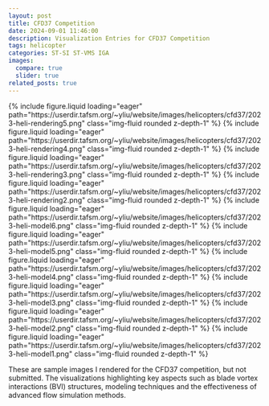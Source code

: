 ```yaml
---
layout: post
title: CFD37 Competition
date: 2024-09-01 11:46:00
description: Visualization Entries for CFD37 Competition
tags: helicopter
categories: ST-SI ST-VMS IGA
images:
  compare: true
  slider: true
related_posts: true
---
```


<swiper-container keyboard="true" navigation="true" pagination="true" pagination-clickable="true" pagination-dynamic-bullets="true" rewind="true">
  <swiper-slide>{% include figure.liquid loading="eager" path="https://userdir.tafsm.org/~yliu/website/images/helicopters/cfd37/2023-heli-rendering5.png" class="img-fluid rounded z-depth-1" %}</swiper-slide>
  <swiper-slide>{% include figure.liquid loading="eager" path="https://userdir.tafsm.org/~yliu/website/images/helicopters/cfd37/2023-heli-rendering4.png" class="img-fluid rounded z-depth-1" %}</swiper-slide>
  <swiper-slide>{% include figure.liquid loading="eager" path="https://userdir.tafsm.org/~yliu/website/images/helicopters/cfd37/2023-heli-rendering3.png" class="img-fluid rounded z-depth-1" %}</swiper-slide>
  <swiper-slide>{% include figure.liquid loading="eager" path="https://userdir.tafsm.org/~yliu/website/images/helicopters/cfd37/2023-heli-rendering2.png" class="img-fluid rounded z-depth-1" %}</swiper-slide>
  <swiper-slide>{% include figure.liquid loading="eager" path="https://userdir.tafsm.org/~yliu/website/images/helicopters/cfd37/2023-heli-model6.png" class="img-fluid rounded z-depth-1" %}</swiper-slide>
  <swiper-slide>{% include figure.liquid loading="eager" path="https://userdir.tafsm.org/~yliu/website/images/helicopters/cfd37/2023-heli-model5.png" class="img-fluid rounded z-depth-1" %}</swiper-slide>
  <swiper-slide>{% include figure.liquid loading="eager" path="https://userdir.tafsm.org/~yliu/website/images/helicopters/cfd37/2023-heli-model4.png" class="img-fluid rounded z-depth-1" %}</swiper-slide>
  <swiper-slide>{% include figure.liquid loading="eager" path="https://userdir.tafsm.org/~yliu/website/images/helicopters/cfd37/2023-heli-model3.png" class="img-fluid rounded z-depth-1" %}</swiper-slide>
  <swiper-slide>{% include figure.liquid loading="eager" path="https://userdir.tafsm.org/~yliu/website/images/helicopters/cfd37/2023-heli-model2.png" class="img-fluid rounded z-depth-1" %}</swiper-slide>
  <swiper-slide>{% include figure.liquid loading="eager" path="https://userdir.tafsm.org/~yliu/website/images/helicopters/cfd37/2023-heli-model1.png" class="img-fluid rounded z-depth-1" %}</swiper-slide>
</swiper-container>

These are sample images I rendered for the CFD37 competition, but not submitted. The visualizations highlighting key aspects such as blade vortex interactions (BVI) structures, modeling techniques and the effectiveness of advanced flow simulation methods.
